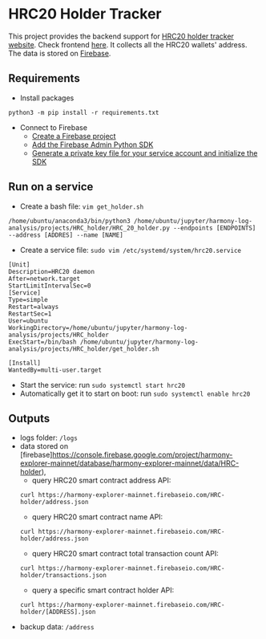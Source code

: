 # HRC20 Holder Tracker
This project provides the backend support for [HRC20 holder tracker website](https://harmony-hrc-holder.firebaseapp.com/#/). Check frontend [here](https://github.com/ivorytowerdds/hrc20-hodler). It collects all the HRC20 wallets' address. The data is stored on [Firebase](https://harmony-explorer-mainnet.firebaseio.com/HRC-holder). 

## Requirements
- Install packages
```
python3 -m pip install -r requirements.txt
```
- Connect to Firebase
	- [Create a Firebase project](https://console.firebase.google.com/u/0/)
	- [Add the Firebase Admin Python SDK](https://firebase.google.com/docs/admin/setup#add-sdk)
	- [Generate a private key file for your service account and initialize the SDK](https://firebase.google.com/docs/admin/setup#initialize-sdk)


## Run on a service
- Create a bash file: `vim get_holder.sh`
```
/home/ubuntu/anaconda3/bin/python3 /home/ubuntu/jupyter/harmony-log-analysis/projects/HRC_holder/HRC_20_holder.py --endpoints [ENDPOINTS] --address [ADDRES] --name [NAME]
```
- Create a service file: `sudo vim /etc/systemd/system/hrc20.service`
```
[Unit]
Description=HRC20 daemon
After=network.target
StartLimitIntervalSec=0
[Service]
Type=simple
Restart=always
RestartSec=1
User=ubuntu
WorkingDirectory=/home/ubuntu/jupyter/harmony-log-analysis/projects/HRC_holder
ExecStart=/bin/bash /home/ubuntu/jupyter/harmony-log-analysis/projects/HRC_holder/get_holder.sh

[Install]
WantedBy=multi-user.target
```
- Start the service: run `sudo systemctl start hrc20`
- Automatically get it to start on boot: run `sudo systemctl enable hrc20`

## Outputs
- logs folder: `/logs`
- data stored on [firebase]https://console.firebase.google.com/project/harmony-explorer-mainnet/database/harmony-explorer-mainnet/data/HRC-holder), 
    - query HRC20 smart contract address API: 
    ```
    curl https://harmony-explorer-mainnet.firebaseio.com/HRC-holder/address.json
    ```
    - query HRC20 smart contract name API:
    ```
    curl https://harmony-explorer-mainnet.firebaseio.com/HRC-holder/address.json
    ```
    - query HRC20 smart contract total transaction count API:
    ```
    curl https://harmony-explorer-mainnet.firebaseio.com/HRC-holder/transactions.json
    ```
    - query a specific smart contract holder API:
    ```
    curl https://harmony-explorer-mainnet.firebaseio.com/HRC-holder/[ADDRESS].json
    ```
- backup data: `/address`






